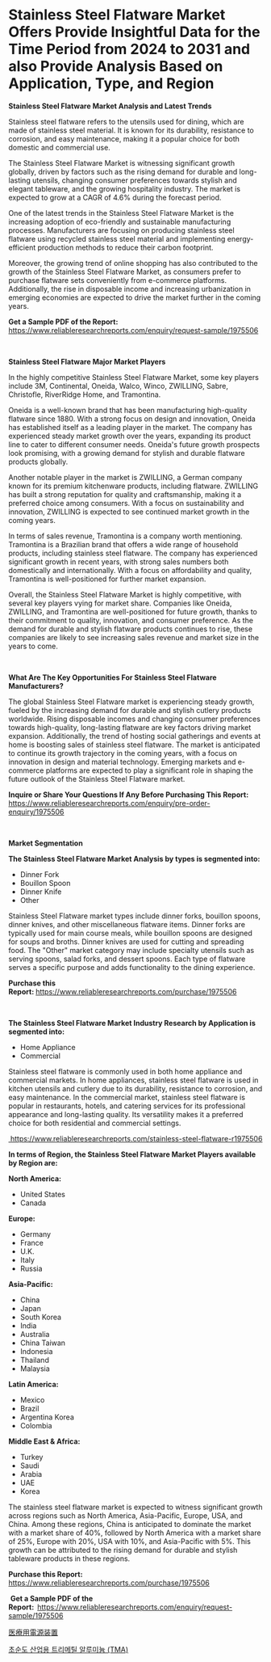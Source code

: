 <p><h1>Stainless Steel Flatware Market Offers Provide Insightful Data for the Time Period from 2024 to 2031 and also Provide Analysis Based on Application, Type, and Region</h1></p><p><strong>Stainless Steel Flatware Market Analysis and Latest Trends</strong></p>
<p><p>Stainless steel flatware refers to the utensils used for dining, which are made of stainless steel material. It is known for its durability, resistance to corrosion, and easy maintenance, making it a popular choice for both domestic and commercial use.</p><p>The Stainless Steel Flatware Market is witnessing significant growth globally, driven by factors such as the rising demand for durable and long-lasting utensils, changing consumer preferences towards stylish and elegant tableware, and the growing hospitality industry. The market is expected to grow at a CAGR of 4.6% during the forecast period.</p><p>One of the latest trends in the Stainless Steel Flatware Market is the increasing adoption of eco-friendly and sustainable manufacturing processes. Manufacturers are focusing on producing stainless steel flatware using recycled stainless steel material and implementing energy-efficient production methods to reduce their carbon footprint.</p><p>Moreover, the growing trend of online shopping has also contributed to the growth of the Stainless Steel Flatware Market, as consumers prefer to purchase flatware sets conveniently from e-commerce platforms. Additionally, the rise in disposable income and increasing urbanization in emerging economies are expected to drive the market further in the coming years.</p></p>
<p><strong>Get a Sample PDF of the Report:&nbsp;</strong> <a href="https://www.reliableresearchreports.com/enquiry/request-sample/1975506">https://www.reliableresearchreports.com/enquiry/request-sample/1975506</a></p>
<p>&nbsp;</p>
<p><strong>Stainless Steel Flatware Major Market Players</strong></p>
<p><p>In the highly competitive Stainless Steel Flatware Market, some key players include 3M, Continental, Oneida, Walco, Winco, ZWILLING, Sabre, Christofle, RiverRidge Home, and Tramontina. </p><p>Oneida is a well-known brand that has been manufacturing high-quality flatware since 1880. With a strong focus on design and innovation, Oneida has established itself as a leading player in the market. The company has experienced steady market growth over the years, expanding its product line to cater to different consumer needs. Oneida's future growth prospects look promising, with a growing demand for stylish and durable flatware products globally.</p><p>Another notable player in the market is ZWILLING, a German company known for its premium kitchenware products, including flatware. ZWILLING has built a strong reputation for quality and craftsmanship, making it a preferred choice among consumers. With a focus on sustainability and innovation, ZWILLING is expected to see continued market growth in the coming years.</p><p>In terms of sales revenue, Tramontina is a company worth mentioning. Tramontina is a Brazilian brand that offers a wide range of household products, including stainless steel flatware. The company has experienced significant growth in recent years, with strong sales numbers both domestically and internationally. With a focus on affordability and quality, Tramontina is well-positioned for further market expansion.</p><p>Overall, the Stainless Steel Flatware Market is highly competitive, with several key players vying for market share. Companies like Oneida, ZWILLING, and Tramontina are well-positioned for future growth, thanks to their commitment to quality, innovation, and consumer preference. As the demand for durable and stylish flatware products continues to rise, these companies are likely to see increasing sales revenue and market size in the years to come.</p></p>
<p>&nbsp;</p>
<p><strong>What Are The Key Opportunities For Stainless Steel Flatware Manufacturers?</strong></p>
<p><p>The global Stainless Steel Flatware market is experiencing steady growth, fueled by the increasing demand for durable and stylish cutlery products worldwide. Rising disposable incomes and changing consumer preferences towards high-quality, long-lasting flatware are key factors driving market expansion. Additionally, the trend of hosting social gatherings and events at home is boosting sales of stainless steel flatware. The market is anticipated to continue its growth trajectory in the coming years, with a focus on innovation in design and material technology. Emerging markets and e-commerce platforms are expected to play a significant role in shaping the future outlook of the Stainless Steel Flatware market.</p></p>
<p><strong>Inquire or Share Your Questions If Any Before Purchasing This Report:</strong> <a href="https://www.reliableresearchreports.com/enquiry/pre-order-enquiry/1975506">https://www.reliableresearchreports.com/enquiry/pre-order-enquiry/1975506</a></p>
<p>&nbsp;</p>
<p><strong>Market Segmentation</strong></p>
<p><strong>The Stainless Steel Flatware Market Analysis by types is segmented into:</strong></p>
<p><ul><li>Dinner Fork</li><li>Bouillon Spoon</li><li>Dinner Knife</li><li>Other</li></ul></p>
<p><p>Stainless Steel Flatware market types include dinner forks, bouillon spoons, dinner knives, and other miscellaneous flatware items. Dinner forks are typically used for main course meals, while bouillon spoons are designed for soups and broths. Dinner knives are used for cutting and spreading food. The "Other" market category may include specialty utensils such as serving spoons, salad forks, and dessert spoons. Each type of flatware serves a specific purpose and adds functionality to the dining experience.</p></p>
<p><strong>Purchase this Report:&nbsp;</strong><a href="https://www.reliableresearchreports.com/purchase/1975506">https://www.reliableresearchreports.com/purchase/1975506</a></p>
<p>&nbsp;</p>
<p><strong>The Stainless Steel Flatware Market Industry Research by Application is segmented into:</strong></p>
<p><ul><li>Home Appliance</li><li>Commercial</li></ul></p>
<p><p>Stainless steel flatware is commonly used in both home appliance and commercial markets. In home appliances, stainless steel flatware is used in kitchen utensils and cutlery due to its durability, resistance to corrosion, and easy maintenance. In the commercial market, stainless steel flatware is popular in restaurants, hotels, and catering services for its professional appearance and long-lasting quality. Its versatility makes it a preferred choice for both residential and commercial settings.</p></p>
<p><a href="https://www.reliableresearchreports.com/stainless-steel-flatware-r1975506">&nbsp;https://www.reliableresearchreports.com/stainless-steel-flatware-r1975506</a></p>
<p><strong>In terms of Region, the Stainless Steel Flatware Market Players available by Region are:</strong></p>
<p>
    <p> <strong> North America: </strong>
        <ul>
            <li>United States</li>
            <li>Canada</li>
        </ul>
        </p> 
    <p> <strong> Europe: </strong>
        <ul>
            <li>Germany</li>
            <li>France</li>
            <li>U.K.</li>
            <li>Italy</li>
            <li>Russia</li>
        </ul>
        </p> 
    <p> <strong> Asia-Pacific: </strong>
        <ul>
            <li>China</li>
            <li>Japan</li>
            <li>South Korea</li>
            <li>India</li>
            <li>Australia</li>
            <li>China Taiwan</li>
            <li>Indonesia</li>
            <li>Thailand</li>
            <li>Malaysia</li>
        </ul>
        </p> 
    <p> <strong> Latin America: </strong>
        <ul>
            <li>Mexico</li>
            <li>Brazil</li>
            <li>Argentina Korea</li>
            <li>Colombia</li>
        </ul>
        </p> 
    <p> <strong> Middle East & Africa: </strong>
        <ul>
            <li>Turkey</li>
            <li>Saudi</li>
            <li>Arabia</li>
            <li>UAE</li>
            <li>Korea</li>
        </ul>
    </p>
    </p>
<p><p>The stainless steel flatware market is expected to witness significant growth across regions such as North America, Asia-Pacific, Europe, USA, and China. Among these regions, China is anticipated to dominate the market with a market share of 40%, followed by North America with a market share of 25%, Europe with 20%, USA with 10%, and Asia-Pacific with 5%. This growth can be attributed to the rising demand for durable and stylish tableware products in these regions.</p></p>
<p><strong>Purchase this Report: </strong><a href="https://www.reliableresearchreports.com/purchase/1975506">https://www.reliableresearchreports.com/purchase/1975506</a></p>
<p>&nbsp;<strong>Get a Sample PDF of the Report:&nbsp;&nbsp;</strong><a href="https://www.reliableresearchreports.com/enquiry/request-sample/1975506">https://www.reliableresearchreports.com/enquiry/request-sample/1975506</a></p>
<p><strong></strong></p>
<p><p><a href="https://github.com/cnnriuez22368/Market-Research-Report-List-2/blob/main/9105749142596.md">医療用電源装置</a></p><p><a href="https://github.com/royErdmtyan906778/Market-Research-Report-List-2/blob/main/1551943150364.md">초순도 산업용 트리메틸 알루미늄 (TMA)</a></p></p>
